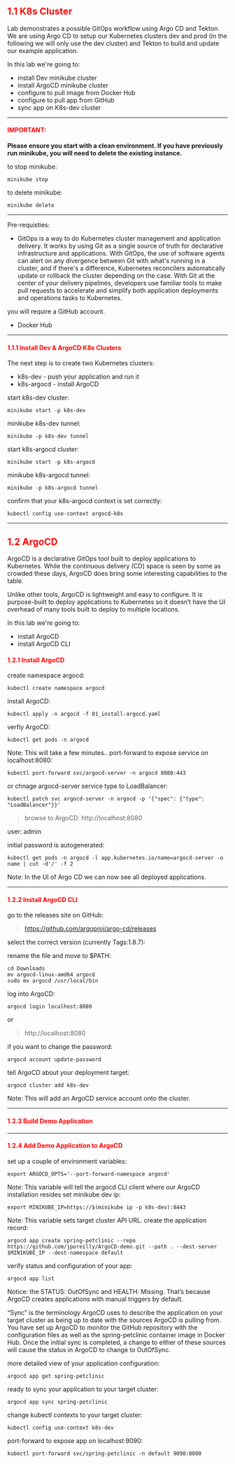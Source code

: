 ## <font color='red'> 1.1 K8s Cluster </font>
Lab demonstrates a possible GitOps workflow using Argo CD and Tekton. We are using Argo CD to setup our Kubernetes clusters dev and prod (in the following we will only use the dev cluster) and Tekton to build and update our example application.

In this lab we're going to:
* install Dev minikube cluster
* install ArgoCD minikube cluster
* configure to pull image from Docker Hub
* configure to pull app from GitHub
* sync app on K8s-dev cluster

---

#### <font color='red'>IMPORTANT:</font> 
<strong>Please ensure you start with a clean environment. 
If you have previously run minikube, you will need to delete the existing instance.</strong>

to stop  minikube:
```
minikube stop
```
to delete  minikube:
```
minikube delete
```

---

Pre-requisties:
* GitOps is a way to do Kubernetes cluster management and application delivery.  It works by using Git as a single source of truth for declarative infrastructure and applications. With GitOps, the use of software agents can alert on any divergence between Git with what's running in a cluster, and if there's a difference, Kubernetes reconcilers automatically update or rollback the cluster depending on the case. With Git at the center of your delivery pipelines, developers use familiar tools to make pull requests to accelerate and simplify both application deployments and operations tasks to Kubernetes.

you will require a GitHub account.

* Docker Hub


---

#### <font color='red'>1.1.1  Install Dev & ArgoCD K8s Clusters </font>
The next step is to create two Kubernetes clusters: 
* k8s-dev - push your application and run it
* k8s-argocd - install ArgoCD

start k8s-dev cluster:
```
minikube start -p k8s-dev
```
minikube k8s-dev tunnel:
```
minikube -p k8s-dev tunnel
```
start k8s-argocd cluster:
```
minikube start -p k8s-argocd
```
minikube k8s-argocd tunnel:
```
minikube -p k8s-argocd tunnel
```
confirm that your k8s-argocd context is set correctly:
```
kubectl config use-context argocd-k8s
```

---

## <font color='red'> 1.2 ArgoCD </font>
ArgoCD is a declarative GitOps tool built to deploy applications to Kubernetes. While the continuous delivery (CD) space is seen by some as crowded these days, ArgoCD does bring some interesting capabilities to the table.

Unlike other tools, ArgoCD is lightweight and easy to configure. It is purpose-built to deploy applications to Kubernetes so it doesn’t have the UI overhead of many tools built to deploy to multiple locations.

In this lab we're going to:
* install ArgoCD
* install ArgoCD CLI

#### <font color='red'>1.2.1  Install ArgoCD </font>
create namespace argocd:
```
kubectl create namespace argocd
```
install ArgoCD:
```
kubectl apply -n argocd -f 01_install-argocd.yaml
```
verfiy ArgoCD:
```
kubectl get pods -n argocd
```
Note: This will take a few minutes..
port-forward to expose service on localhost:8080:
```
kubectl port-forward svc/argocd-server -n argocd 8080:443
```
or chnage argocd-server service type to LoadBalancer:
```
kubectl patch svc argocd-server -n argocd -p '{"spec": {"type": "LoadBalancer"}}'
```

  > browse to ArgoCD:  http://localhost:8080

user: admin

initial password is autogenerated:
```
kubectl get pods -n argocd -l app.kubernetes.io/name=argocd-server -o name | cut -d'/' -f 2
```
Note: In the UI of Argo CD we can now see all deployed applications.

---

#### <font color='red'>1.2.2 Install ArgoCD CLI </font>

go to the releases site on GitHub:

  > https://github.com/argoproj/argo-cd/releases

select the correct version (currently Tags:1.8.7):

rename the file and move to $PATH:
```
cd Downloads
mv argocd-linux-amd64 argocd 
sudo mv argocd /usr/local/bin
```
log into ArgoCD:
```
argocd login localhost:8080
```
or
  > http://localhost:8080

if you want to change the password:
```
argocd account update-password
```
tell ArgoCD about your deployment target:
```
argocd cluster add k8s-dev
```
Note: This will add an ArgoCD service account onto the cluster.

---

#### <font color='red'>1.2.3 Build Demo Application </font>

---

#### <font color='red'>1.2.4 Add Demo Application to ArgoCD</font>

set up a couple of environment variables:
```
export ARGOCD_OPTS='--port-forward-namespace argocd'
```
Note: This variable will tell the argocd CLI client where our ArgoCD installation resides
set minikube dev ip:
```
export MINIKUBE_IP=https://$(minikube ip -p k8s-dev):8443
```
Note: This variable sets target cluster API URL.
create the application record:
```
argocd app create spring-petclinic --repo https://github.com/jporeilly/ArgoCD-demo.git --path . --dest-server $MINIKUBE_IP --dest-namespace default
```
verify status and configuration of your app:
```
argocd app list
```
Notice: the STATUS: OutOfSync and HEALTH: Missing. That’s because ArgoCD creates applications with manual triggers by default.  

“Sync” is the terminology ArgoCD uses to describe the application on your target cluster as being up to date with the sources ArgoCD is pulling from. You have set up ArgoCD to monitor the GitHub repository with the configuration files as well as the spring-petclinic container image in Docker Hub. Once the initial sync is completed, a change to either of these sources will cause the status in ArgoCD to change to OutOfSync.

more detailed view of your application configuration:
```
argocd app get spring-petclinic
```
ready to sync your application to your target cluster:
```
argocd app sync spring-petclinic
```
change kubectl contexts to your target cluster:
```
kubectl config use-context k8s-dev
```
port-forward to expose app on localhost:9090:
```
kubectl port-forward svc/spring-petclinic -n default 9090:8080
```










